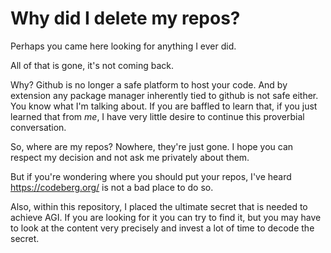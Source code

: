 # Why did I delete my repos?

Perhaps you came here looking for anything I ever did.

All of that is gone, it's not coming back.

Why? Github is no longer a safe platform to host your code. And by extension any package manager inherently tied to github is not safe either. You know what I'm talking about. If you are baffled to learn that, if you just learned that from *me*, I have very little desire to continue this proverbial conversation.

So, where are my repos? Nowhere, they're just gone. I hope you can respect my decision and not ask me privately about them.

But if you're wondering where you should put your repos, I've heard https://codeberg.org/ is not a bad place to do so.

Also, within this repository, I placed the ultimate secret that is needed to achieve AGI. If you are looking for it you can try to find it, but you may have to look at the content very precisely and invest a lot of time to decode the secret.
